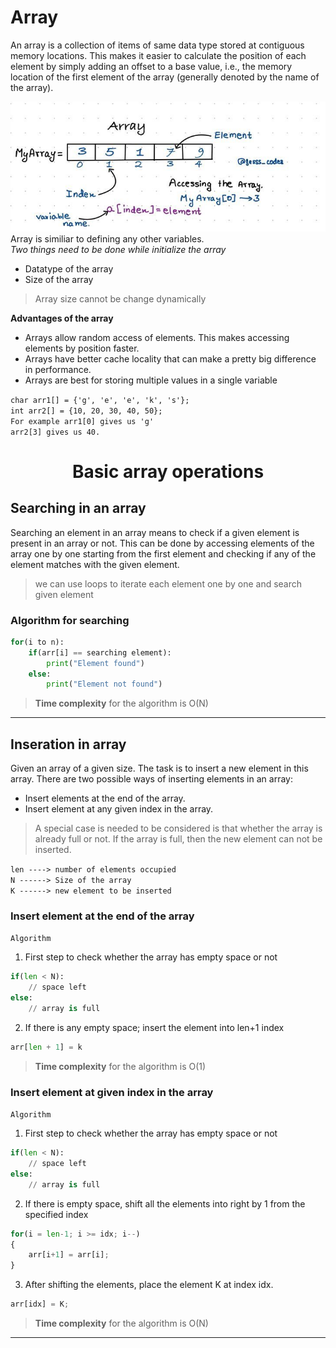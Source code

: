 # Array
An array is a collection of items of same data type stored at contiguous memory locations. This makes it easier to calculate the position of each element by simply adding an offset to a base value, i.e., the memory location of the first element of the array (generally denoted by the name of the array).

![array](image/array.png)<br>
Array is similiar to defining any other variables.<br>
*Two things need to be done while initialize the array*<br>
- Datatype of the array
- Size of the array
> Array size cannot be change dynamically<br>

**Advantages of the array**
 - Arrays allow random access of elements. This makes accessing elements by position faster.
 - Arrays have better cache locality that can make a pretty big difference in performance.
 - Arrays are best for storing multiple values in a single variable

 `char arr1[] = {'g', 'e', 'e', 'k', 's'};`<br>
 `int arr2[] = {10, 20, 30, 40, 50};`<br>
 `For example arr1[0] gives us 'g'`<br>
 `arr2[3] gives us 40.`<br>
<h1 align="center">Basic array operations</h1>

## Searching in an array
Searching an element in an array means to check if a given element is present in an array or not. This can be done by accessing elements of the array one by one starting from the first element and checking if any of the element matches with the given element.
> we can use loops to iterate each element one by one and search given element

### Algorithm for searching
```python
for(i to n):
    if(arr[i] == searching element):
        print("Element found")
    else:
        print("Element not found")
```
> **Time complexity** for the algorithm is O(N)
---

## Inseration in array

Given an array of a given size. The task is to insert a new element in this array. There are two possible ways of inserting elements in an array:
- Insert elements at the end of the array.
- Insert element at any given index in the array.

> A special case is needed to be considered is that whether the array is already full or not. If the array is full, then the new element can not be inserted.


`len ----> number of elements occupied`<br>
`N ------> Size of the array`<br>
`K ------> new element to be inserted`<br>

### Insert element at the end of the array
`Algorithm` <br>
1. First step to check whether the array has empty space or not
```python
if(len < N):
    // space left
else:
    // array is full
```
2. If there is any empty space; insert the element into len+1 index

```python
arr[len + 1] = k
```
> **Time complexity** for the algorithm is O(1)

### Insert element at given index in the array
`Algorithm`
1. First step to check whether the array has empty space or not
```python
if(len < N):
    // space left
else:
    // array is full
```
2. If there is empty space, shift all the elements into right by 1 from the specified index
```python
for(i = len-1; i >= idx; i--)
{
    arr[i+1] = arr[i];
}
```
3. After shifting the elements, place the element K at index idx.
```python
arr[idx] = K;

```
> **Time complexity** for the algorithm is O(N)

---

